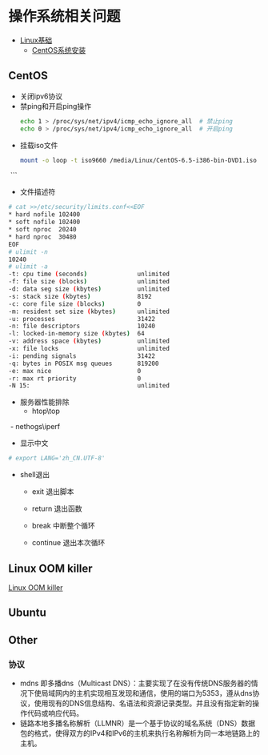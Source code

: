 # 操作系统相关问题
- [Linux基础](#)
  - [CentOS系统安装](https://github.com/mds1455975151/tools/blob/master/os/CentOS.md)

## CentOS
- 关闭ipv6协议
- 禁ping和开启ping操作
  ``` bash
  echo 1 > /proc/sys/net/ipv4/icmp_echo_ignore_all  # 禁止ping
  echo 0 > /proc/sys/net/ipv4/icmp_echo_ignore_all  # 开启ping
  ```
- 挂载iso文件
  ``` bash
  mount -o loop -t iso9660 /media/Linux/CentOS-6.5-i386-bin-DVD1.iso /mnt
  ```
- 文件描述符
``` bash
# cat >>/etc/security/limits.conf<<EOF
* hard nofile 102400   
* soft nofile 102400
* soft nproc  20240
* hard nproc  30480
EOF
# ulimit -n
10240
# ulimit -a
-t: cpu time (seconds)              unlimited
-f: file size (blocks)              unlimited
-d: data seg size (kbytes)          unlimited
-s: stack size (kbytes)             8192
-c: core file size (blocks)         0
-m: resident set size (kbytes)      unlimited
-u: processes                       31422
-n: file descriptors                10240
-l: locked-in-memory size (kbytes)  64
-v: address space (kbytes)          unlimited
-x: file locks                      unlimited
-i: pending signals                 31422
-q: bytes in POSIX msg queues       819200
-e: max nice                        0
-r: max rt priority                 0
-N 15:                              unlimited
```
- 服务器性能排除
  
  - htop\top

  - nethogs\iperf

- 显示中文
``` bash
# export LANG='zh_CN.UTF-8'
```
- shell退出
    - exit 退出脚本

    - return 退出函数

    - break 中断整个循环

    - continue 退出本次循环
## Linux OOM killer
[Linux OOM killer](https://segmentfault.com/a/1190000008268803)


## Ubuntu

## Other
### 协议
- mdns 即多播dns（Multicast DNS）：主要实现了在没有传统DNS服务器的情况下使局域网内的主机实现相互发现和通信，使用的端口为5353，遵从dns协议，使用现有的DNS信息结构、名语法和资源记录类型。并且没有指定新的操作代码或响应代码。
- 链路本地多播名称解析（LLMNR）是一个基于协议的域名系统（DNS）数据包的格式，使得双方的IPv4和IPv6的主机来执行名称解析为同一本地链路上的主机。
